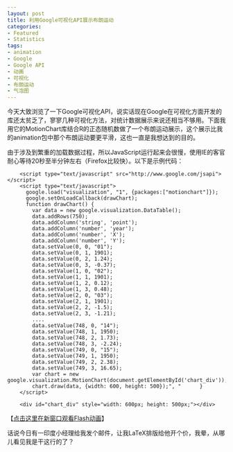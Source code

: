 ```yaml
---
layout: post
title: 利用Google可视化API展示布朗运动
categories:
- Featured
- Statistics
tags:
- animation
- Google
- Google API
- 动画
- 可视化
- 布朗运动
- 气泡图
---
```


今天大致浏览了一下Google可视化API，说实话现在Google在可视化方面开发的库还太贫乏了，寥寥几种可视化方法，对统计数据展示来说还相当不够用。下面我用它的MotionChart库结合R的正态随机数做了一个布朗运动展示，这个展示比我的animation包中那个布朗运动要更平滑，这也一直是我想达到的目的。

由于涉及到繁重的加载数据过程，所以JavaScript运行起来会很慢，使用IE的客官耐心等待20秒至半分钟左右（Firefox比较快）。以下是示例代码：

    
        <script type="text/javascript" src="http://www.google.com/jsapi"></script>
        <script type="text/javascript">
          google.load("visualization", "1", {packages:["motionchart"]});
          google.setOnLoadCallback(drawChart);
          function drawChart() {
            var data = new google.visualization.DataTable();
            data.addRows(750);
            data.addColumn('string', 'point');
            data.addColumn('number', 'year');
            data.addColumn('number', 'X');
            data.addColumn('number', 'Y');
            data.setValue(0, 0, "01");
            data.setValue(0, 1, 1901);
            data.setValue(0, 2, 1.24);
            data.setValue(0, 3, -0.37);
            data.setValue(1, 0, "02");
            data.setValue(1, 1, 1901);
            data.setValue(1, 2, 0.12);
            data.setValue(1, 3, 0.48);
            data.setValue(2, 0, "03");
            data.setValue(2, 1, 1901);
            data.setValue(2, 2, -1.5);
            data.setValue(2, 3, -1.21);
            ....
            data.setValue(748, 0, "14");
            data.setValue(748, 1, 1950);
            data.setValue(748, 2, 1.73);
            data.setValue(748, 3, -2.24);
            data.setValue(749, 0, "15");
            data.setValue(749, 1, 1950);
            data.setValue(749, 2, 2.38);
            data.setValue(749, 3, 16.65);
            var chart = new google.visualization.MotionChart(document.getElementById('chart_div'));
            chart.draw(data, {width: 600, height: 500});", "      }
        </script>
    
        <div id="chart_div" style="width: 600px; height: 500px;"></div>




【[点击这里在新窗口观看Flash动画](http://yihui.name/cn/wp-content/uploads/1225814304_0.html)】



话说今日有一印度小经理给我发个邮件，让我LaTeX排版给他开个价，我晕，从哪儿看见我是干这行的了？
